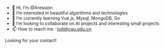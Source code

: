 - 👋 Hi, I’m @Aression
- 👀 I’m interested in beautiful algorithms and technologies
- 🌱 I’m currently learning Vue.js, Mysql, MongoDB, Go
- 💞️ I’m looking to collaborate on AI projects and interesting small projects
- 📫 How to reach me : lvdi@cqu.edu.cn

Looking for your contact!
